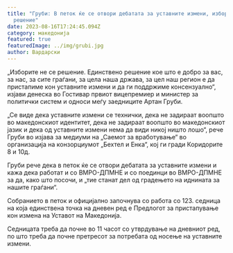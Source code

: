 ```yaml
---
title: "Груби: В петок ќе се отвори дебатата за уставните измени, избори не се
  решение"
date: 2023-08-16T17:24:45.094Z
category: македонија
featured: true
featuredImage: ../img/grubi.jpg
author: Вардарски
---
```

<!--StartFragment-->

„Изборите не се решение. Единствено решение кое што е добро за вас, за нас, за сите граѓани, за цела наша држава, за цел наш регион е да пристапиме кон уставните измени и да ги поддржиме консензуално“, изјави денеска во Гостивар првиот вицепремиер и министер за политички систем и односи меѓу заедниците Артан Груби.



<!--EndFragment--><!--StartFragment-->

„Се виде дека уставните измени се технички, дека не задираат воопшто во македонскиот идентитет, дека не задираат воопшто во македонскиот јазик и дека од уставните измени нема да види никој ништо лошо“, рече Груби во изјава за медиуми на „Саемот за вработување“ во организација на конзорциумот „Бехтел и Енка“, кој ги гради Коридорите 8 и 10д. 

Груби рече дека в петок ќе се отвори дебатата за уставните измени и кажа дека работат и со ВМРО-ДПМНЕ и со поединци во ВМРО-ДПМНЕ за да, како што посочи, и „тие станат дел од градењето на иднината за нашите граѓани“. 

Собранието в петок и официјално започнува со работа со 123. седница на која единствена точка на дневен ред е Предлогот за пристапување кон измена на Уставот на Македонија.

Седницата треба да почне во 11 часот со утврдување на дневниот ред, по што треба да почне претресот за потребата од носење на уставните измени. 

<!--EndFragment-->